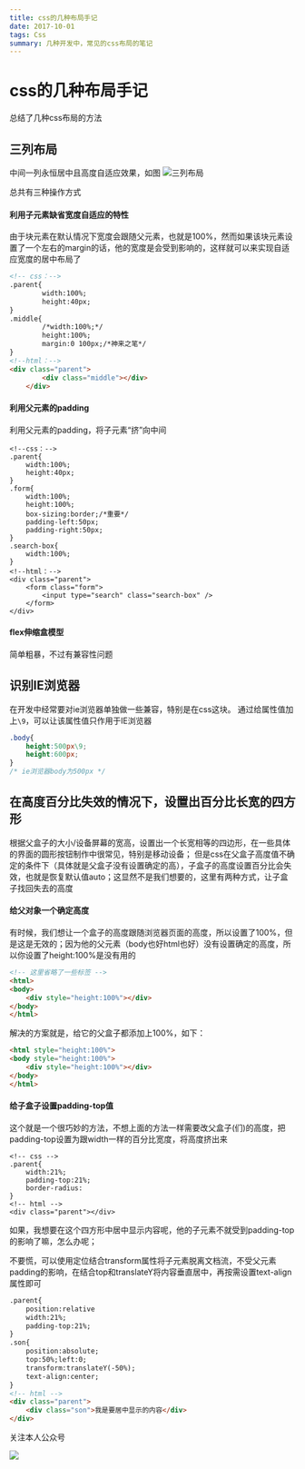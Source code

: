 ```yaml
---
title: css的几种布局手记
date: 2017-10-01
tags: Css
summary: 几种开发中，常见的css布局的笔记
---
```


# css的几种布局手记
总结了几种css布局的方法

## 三列布局
中间一列永恒居中且高度自适应效果，如图
![三列布局](https://blogs-1257826393.cos.ap-shenzhen-fsi.myqcloud.com/15281227413351.jpg)

总共有三种操作方式

#### 利用子元素缺省宽度自适应的特性
由于块元素在默认情况下宽度会跟随父元素，也就是100%，然而如果该块元素设置了一个左右的margin的话，他的宽度是会受到影响的，这样就可以来实现自适应宽度的居中布局了

```html
<!-- css：-->
.parent{
		width:100%;
		height:40px;
}
.middle{
		/*width:100%;*/
		height:100%;
		margin:0 100px;/*神来之笔*/
}
<!--html：-->
<div class="parent">
		<div class="middle"></div>
	</div>
```
#### 利用父元素的padding
利用父元素的padding，将子元素“挤”向中间

```
<!--css：-->
.parent{
    width:100%;
    height:40px;
}
.form{
    width:100%;
    height:100%;
    box-sizing:border;/*重要*/
    padding-left:50px;
    padding-right:50px;
}
.search-box{
    width:100%;
}
<!--html：-->
<div class="parent">
    <form class="form">
        <input type="search" class="search-box" />
    </form>
</div>
```
#### flex伸缩盒模型
简单粗暴，不过有兼容性问题

## 识别IE浏览器
在开发中经常要对ie浏览器单独做一些兼容，特别是在css这块。
通过给属性值加上`\9`，可以让该属性值只作用于IE浏览器

```css
.body{
    height:500px\9;
    height:600px;
}
/* ie浏览器body为500px */
```

## 在高度百分比失效的情况下，设置出百分比长宽的四方形
根据父盒子的大小/设备屏幕的宽高，设置出一个长宽相等的四边形，在一些具体的界面的圆形按钮制作中很常见，特别是移动设备；
但是css在父盒子高度值不确定的条件下（具体就是父盒子没有设置确定的高），子盒子的高度设置百分比会失效，也就是恢复默认值auto；这显然不是我们想要的，这里有两种方式，让子盒子找回失去的高度

#### 给父对象一个确定高度
有时候，我们想让一个盒子的高度跟随浏览器页面的高度，所以设置了100%，但是这是无效的；因为他的父元素（body也好html也好）没有设置确定的高度，所以你设置了height:100%是没有用的

```html
<!-- 这里省略了一些标签 -->
<html>
<body>
    <div style="height:100%"></div>
</body>
</html>
```

解决的方案就是，给它的父盒子都添加上100%，如下：

```html
<html style="height:100%">
<body style="height:100%">
    <div style="height:100%"></div>
</body>
</html>
```
#### 给子盒子设置padding-top值
这个就是一个很巧妙的方法，不想上面的方法一样需要改父盒子(们)的高度，把padding-top设置为跟width一样的百分比宽度，将高度挤出来

```
<!-- css -->
.parent{
    width:21%;
    padding-top:21%;
    border-radius:
}
<!-- html -->
<div class="parent"></div>
```
如果，我想要在这个四方形中居中显示内容呢，他的子元素不就受到padding-top的影响了嘛，怎么办呢；

不要慌，可以使用定位结合transform属性将子元素脱离文档流，不受父元素padding的影响，在结合top和translateY将内容垂直居中，再按需设置text-align属性即可

```html
.parent{
    position:relative
    width:21%;
    padding-top:21%;
}
.son{
    position:absolute;
    top:50%;left:0;
    transform:translateY(-50%);
    text-align:center;
}
<!-- html -->
<div class="parent">
    <div class="son">我是要居中显示的内容</div>
</div>
```

关注本人公众号

![](http://cdn.liwuhou.cn/blog/20200306223709.png)
